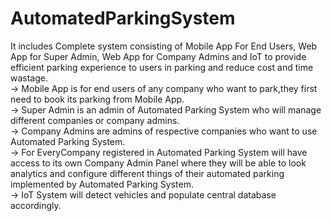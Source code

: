 # AutomatedParkingSystem
It includes Complete system consisting of Mobile App For End Users, Web App for Super Admin, Web App for Company Admins and IoT to provide efficient parking experience to users in parking and reduce cost and time wastage.      
-> Mobile App is for end users of any company who want to park,they first need to book its parking from Mobile App.  
-> Super Admin is an admin of Automated Parking System who will manage different companies or company admins.  
-> Company Admins are admins of respective companies who want to use Automated Parking System.  
-> For EveryCompany registered in Automated Parking System will have access to its own Company Admin Panel where they will be able to look analytics and configure different things of their automated parking implemented by Automated Parking System.  
-> IoT System will detect vehicles and populate central database accordingly.
